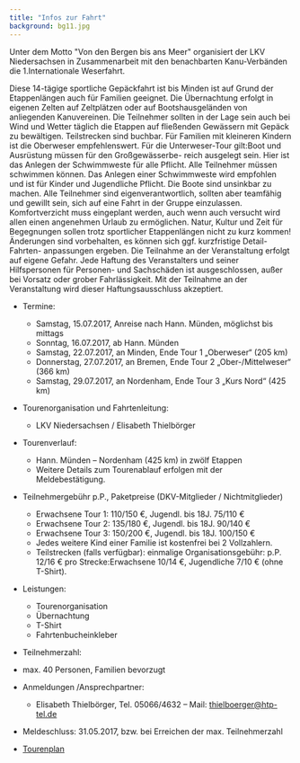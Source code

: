 ```yaml
---
title: "Infos zur Fahrt"
background: bg11.jpg
---
```

Unter dem Motto "Von den Bergen bis ans Meer" organisiert der LKV Niedersachsen in Zusammenarbeit mit den benachbarten Kanu-Verbänden die 1.Internationale Weserfahrt.


Diese 14-tägige sportliche Gepäckfahrt ist bis Minden ist auf Grund der Etappenlängen auch für Familien geeignet. Die Übernachtung erfolgt in eigenen Zelten auf Zeltplätzen oder auf Bootshausgeländen von anliegenden Kanuvereinen. Die Teilnehmer sollten in der Lage sein auch bei Wind und Wetter täglich die Etappen auf fließenden Gewässern mit Gepäck zu bewältigen. Teilstrecken sind buchbar.
Für Familien mit kleineren Kindern ist die Oberweser empfehlenswert. Für die Unterweser-Tour gilt:Boot und Ausrüstung müssen für den Großgewässerbe- reich ausgelegt sein. Hier ist das Anlegen der Schwimmweste für alle Pflicht.
Alle Teilnehmer müssen schwimmen können. Das Anlegen einer Schwimmweste wird empfohlen und ist für Kinder und Jugendliche Pflicht. Die Boote sind unsinkbar zu machen. Alle Teilnehmer sind eigenverantwortlich, sollten aber teamfähig und gewillt sein, sich auf eine Fahrt in der Gruppe einzulassen. Komfortverzicht muss eingeplant werden, auch wenn auch versucht wird allen einen angenehmen Urlaub zu ermöglichen. Natur, Kultur und Zeit für Begegnungen sollen trotz sportlicher Etappenlängen nicht zu kurz kommen!
Änderungen sind vorbehalten, es können sich ggf. kurzfristige Detail-Fahrten- anpassungen ergeben.
Die Teilnahme an der Veranstaltung erfolgt auf eigene Gefahr. Jede Haftung des Veranstalters und seiner Hilfspersonen für Personen- und Sachschäden ist ausgeschlossen, außer bei Vorsatz oder grober Fahrlässigkeit. Mit der Teilnahme an der Veranstaltung wird dieser Haftungsausschluss akzeptiert.


- Termine:
  *  Samstag, 15.07.2017,	Anreise nach Hann. Münden, möglichst bis mittags
  *  Sonntag, 16.07.2017, ab Hann. Münden
  *  Samstag, 22.07.2017, an Minden, Ende Tour 1 „Oberweser“ (205 km)
  *  Donnerstag, 27.07.2017, an Bremen, Ende Tour 2 „Ober-/Mittelweser“ (366 km)
  *  Samstag, 29.07.2017, an Nordenham, Ende Tour 3 „Kurs Nord“ (425 km)
  
  
- Tourenorganisation und Fahrtenleitung:
  *  LKV Niedersachsen / Elisabeth Thielbörger 
  

- Tourenverlauf: 
  *  Hann. Münden – Nordenham (425 km) in zwölf Etappen
  *  Weitere Details zum Tourenablauf erfolgen mit der Meldebestätigung.  

- Teilnehmergebühr p.P., Paketpreise (DKV-Mitglieder / Nichtmitglieder)
  *  Erwachsene Tour 1: 110/150 €, Jugendl. bis 18J. 75/110 €
  *  Erwachsene Tour 2: 135/180 €, Jugendl. bis 18J. 90/140 €
  *  Erwachsene Tour 3: 150/200 €, Jugendl. bis 18J. 100/150 €
  *  Jedes weitere Kind einer Familie ist kostenfrei bei 2 Vollzahlern.
  *  Teilstrecken (falls verfügbar):	einmalige Organisationsgebühr: p.P. 12/16 € pro Strecke:Erwachsene 10/14 €, Jugendliche 7/10 € (ohne T-Shirt).  
  
- Leistungen:
  *  Tourenorganisation
  *  Übernachtung
  *  T-Shirt
  *  Fahrtenbucheinkleber 
  
 - Teilnehmerzahl:
  * max. 40 Personen, Familien bevorzugt
  
- Anmeldungen /Ansprechpartner:
  *  Elisabeth Thielbörger, Tel. 05066/4632 – Mail: thielboerger@htp-tel.de
     
- Meldeschluss:	31.05.2017, bzw. bei Erreichen der max. Teilnehmerzahl

- [Tourenplan](/assets/images/Tourenplan%2015%20-29%2007%20%202017.pdf)
